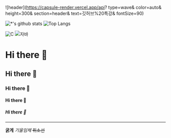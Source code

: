 ![header](https://capsule-render.vercel.app/api? 
type=wave&
color=auto&
height=300&
section=header& text=깃허브%20특강& fontSize=90)

![*'s github stats](https://github-readme-stats.vercel.app/api?username=James0083)
![Top Langs](https://github-readme-stats.vercel.app/api/top-langs/?username=James0083)
<!-- ![Top Langs](https://github-readme-stats.vercel.app/api/top-langs/?username=James0083&layout=compact) -->



![C](https://img.shields.io/badge/-C-123456?style=flat-square&logo=C&logoColor=black) 
![자바](https://img.shields.io/badge/-자바-007396?style=flat&logo=Java&logoColor=ffffff)


# Hi there 👋
## Hi there 👋
### Hi there 👋
#### Hi there 👋
##### Hi there 👋
---
**굵게**
*기울임체*
~~취소선~~
